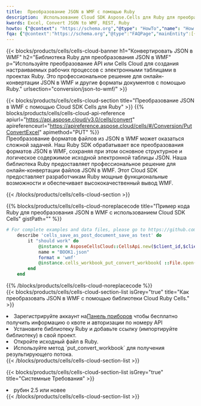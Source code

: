```yaml
---
title:  Преобразование JSON в WMF с помощью Ruby
description:  Использование Cloud SDK Aspose.Cells для Ruby для преобразования файла формата JSON в файл формата WMF.
kwords: Excel, Convert JSON to WMF, REST, Ruby
howto: {"@context": "https://schema.org","@type": "HowTo","name": "How to convert JSON to WMF using the Cells Cloud Ruby library.","description": "How to convert JSON to WMF using the Cells Cloud Ruby library.","image": {"@type": "ImageObject"},"url": "/ruby/conversion/json-to-wmf/","step": [{ "@type": "HowToStep","name": "How to convert JSON to WMF using the Cells Cloud Ruby library. step 1", "image": {"@type": "ImageObject",},"url": "/ruby/conversion/json-to-wmf/","text": "Register an account at <a href='https://dashboard.aspose.cloud/'>Dashboard</a> to get free API quota & authorization details",},{ "@type": "HowToStep","name": "How to convert JSON to WMF using the Cells Cloud Ruby library. step 1", "image": {"@type": "ImageObject",},"url": "/ruby/conversion/json-to-wmf/","text": "Install Ruby library and add the reference (import the library) to your project.",},{ "@type": "HowToStep","name": "How to convert JSON to WMF using the Cells Cloud Ruby library. step 1", "image": {"@type": "ImageObject",},"url": "/ruby/conversion/json-to-wmf/","text": "Open the source file in Ruby.",},{ "@type": "HowToStep","name": "How to convert JSON to WMF using the Cells Cloud Ruby library. step 1", "image": {"@type": "ImageObject",},"url": "/ruby/conversion/json-to-wmf/","text": "Use the `put_convert_workbook` method to retrieve the resulting stream.",}, ],"supply": {"@type": "HowToSupply","name": "document"},"tool": [{"@type": "HowToTool","name": "RubyMine, Visual Studio Code, Aptana Studio, NetBeans"},{"@type": "HowToTool","name": "Aspose Cells"}],"totalTime": "PT6M"}
fqa: {"@context":"https://schema.org","@type":"FAQPage","mainEntity":[{"@type":"Question","name":"Why convert file formats in C# using REST API?","acceptedAnswer":{"@type":"Answer","text":"Documents are encoded in many ways, and some files may be incompatible with the software you use. To open and read such files, just convert them to appropriate file formats.<br/><ol><li>Install .NET SDK and add the reference (import the library) to your project.</li><li>Open the source file in C# using REST API.</li><li>Call the PutConvertWorkbookRequest() method, passing an output filename with required extension.</li><li>Get the result of conversion as a separate file.</li></ol>"}},{"@type":"Question","name":"What file formats can I convert with your C# library?","acceptedAnswer":{"@type":"Answer","text":"We support a variety of file formats for conversion using .NET library, including XLSX, Excel, xls , PDF, CSV, HTML, Markdown, XML, PNG, JPG, TIFF, Json, TXT and many more."}},{"@type":"Question","name":"What is the maximum allowed file size for conversion using this .NET library?","acceptedAnswer":{"@type":"Answer","text":"There are no file size limits for format conversions using .NET library."}}]}
---
```

{{< blocks/products/cells/cells-cloud-banner h1="Конвертировать JSON в WMF" h2="Библиотека Ruby для преобразования JSON в WMF" p="Используйте преобразование API или Cells Cloud для создания настраиваемых рабочих процессов с электронными таблицами в проектах Ruby. Это профессиональное решение для онлайн-конвертации JSON в WMF и другие форматы документов с помощью Ruby." urlsection="conversion/json-to-wmf/" >}}

{{< blocks/products/cells/cells-cloud-section title="Преобразование JSON в WMF с помощью Cloud SDK Cells для Ruby" >}}
{{% blocks/products/cells/cells-cloud-api-reference apiurl="https://api.aspose.cloud/v3.0/cells/convert" apireferenceurl="https://apireference.aspose.cloud/cells/#/Conversion/PutConvertExcel" apimethod="PUT" %}}
<br/>
Преобразование форматов файлов из JSON в WMF может оказаться сложной задачей. Наш Ruby SDK обрабатывает все преобразования форматов JSON в WMF, сохраняя при этом основное структурное и логическое содержимое исходной электронной таблицы JSON. Наша библиотека Ruby предоставляет профессиональное решение для онлайн-конвертации файлов JSON в WMF. Этот Cloud SDK предоставляет разработчикам Ruby мощные функциональные возможности и обеспечивает высококачественный вывод WMF.

{{< /blocks/products/cells/cells-cloud-section >}}

{{% blocks/products/cells/cells-cloud-noreplacecode title="Пример кода Ruby для преобразования JSON в WMF с использованием Cloud SDK Cells" gistPath="" %}}
 
```ruby
# For complete examples and data files, please go to https://github.com/aspose-cells-cloud/aspose-cells-cloud-ruby/
    describe 'cells_save_as_post_document_save_as test' do
        it "should work" do
            @instance = AsposeCellsCloud::CellsApi.new($client_id,$client_secret,"v3.0","https://api.aspose.cloud/")
            name = "BOOK1.json"
            format = 'wmf'
            @instance.cells_workbook_put_convert_workbook( ::File.open(File.expand_path("data/"+name),"r")  {|io| io.read(io.size) },{:format=>format})     
        end
    end
```
 
{{% /blocks/products/cells/cells-cloud-noreplacecode %}}
<br/>
{{< blocks/products/cells/cells-cloud-section-list isGrey="true" title="Как преобразовать JSON в WMF с помощью библиотеки Cloud Ruby Cells." >}}
<li> Зарегистрируйте аккаунт на<a href="https://dashboard.aspose.cloud/">Панель приборов</a> чтобы бесплатно получить информацию о квоте и авторизации по номеру API</li>
<li>Установите библиотеку Ruby и добавьте ссылку (импортируйте библиотеку) в свой проект.</li>
<li>Откройте исходный файл в Ruby.</li>
<li>Используйте метод `put_convert_workbook` для получения результирующего потока.</li>
{{< /blocks/products/cells/cells-cloud-section-list >}}

{{< blocks/products/cells/cells-cloud-section-list isGrey="true" title="Системные Требования" >}}
<li>рубин 2.5 или новее</li>
{{< /blocks/products/cells/cells-cloud-section-list >}}

